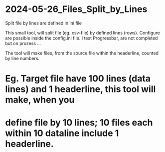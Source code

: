 # 2024-05-26_Files_Split_by_Lines
 Split file by lines are defined in ini file

This small tool, will split file (eg. csv-file) by defined lines (rows).
Configure are possible inside the config.ini file.
I test Progressbar, are not completed but on prozess ...

The tool will make files, from the source file within the headerline, counted by line numbers.

# Eg. Target file have 100 lines (data lines) and 1 headerline, this tool will make, when you 
# define file by 10 lines; 10 files each within 10 dataline include 1 headerline.

